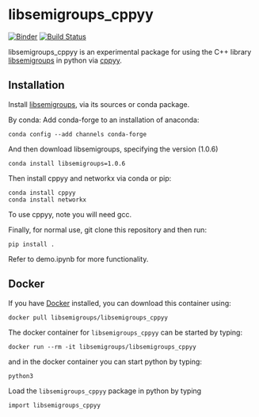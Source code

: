 # libsemigroups_cppyy

[![Binder](https://mybinder.org/badge_logo.svg)](https://mybinder.org/v2/gh/libsemigroups/libsemigroups_cppyy/master?filepath=demo.ipynb)
[![Build Status](https://travis-ci.org/libsemigroups/libsemigroups_cppyy.svg?branch=master)](https://travis-ci.org/libsemigroups/libsemigroups_cppyy)

libsemigroups_cppyy is an experimental package for using the C++ library
[libsemigroups](https://libsemigroups.readthedocs.io/en/latest/)
in python via [cppyy](https://cppyy.readthedocs.io/en/latest/).

## Installation

Install
[libsemigroups](https://github.com/libsemigroups/libsemigroups), via its sources or conda package.

By conda:
Add conda-forge to an installation of anaconda:

    conda config --add channels conda-forge
    
And then download libsemigroups, specifying the version (1.0.6)

    conda install libsemigroups=1.0.6

Then install cppyy and networkx via conda or pip:
    
    conda install cppyy
    conda install networkx

To use cppyy, note you will need gcc. 

Finally, for normal use, git clone this repository and then run:

    pip install .

Refer to demo.ipynb for more functionality. 

## Docker

If you have [Docker](https://www.docker.com) installed, you can download this container using:
~~~
docker pull libsemigroups/libsemigroups_cppyy
~~~

The docker container for `libsemigroups_cppyy` can be started by typing:
~~~
docker run --rm -it libsemigroups/libsemigroups_cppyy
~~~
and in the docker container you can start python by typing:
~~~
python3
~~~

Load the `libsemigroups_cppyy` package in python by typing
~~~
import libsemigroups_cppyy
~~~
